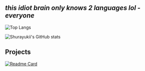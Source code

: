 ##  *this idiot brain only knows 2 languages lol - everyone*
![Top Langs](https://github-readme-stats.vercel.app/api/top-langs/?username=Shurayukii&theme=radical)

![Shurayukii's GitHub stats](https://github-readme-stats.vercel.app/api?username=Shurayukii&hide=contribs,prs,stars&theme=radical)

##  Projects
[![Readme Card](https://github-readme-stats.vercel.app/api/pin?username=Shurayukii&repo=Simplicity&theme=radical)](https://github.com/Shurayukii/Simplicity)
